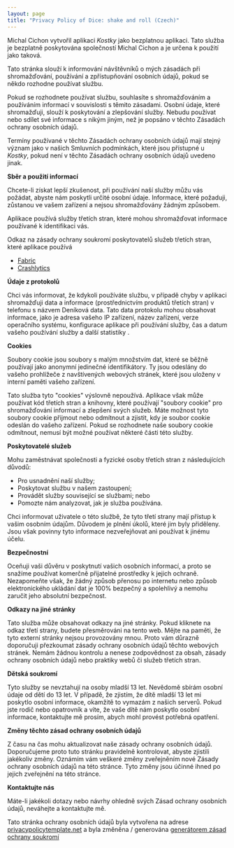 ```yaml
---
layout: page
title: "Privacy Policy of Dice: shake and roll (Czech)"
---
```


Michal Cichon vytvořil aplikaci *Kostky* jako bezplatnou aplikaci. Tato služba je bezplatně poskytována společností Michal Cichon a je určena k použití jako taková.

Tato stránka slouží k informování návštěvníků o mých zásadách při shromažďování, používání a zpřístupňování osobních údajů, pokud se někdo rozhodne používat službu.

Pokud se rozhodnete používat službu, souhlasíte s shromažďováním a používáním informací v souvislosti s těmito zásadami. Osobní údaje, které shromažďuji, slouží k poskytování a zlepšování služby. Nebudu používat nebo sdílet své informace s nikým jiným, než je popsáno v těchto Zásadách ochrany osobních údajů.

Termíny používané v těchto Zásadách ochrany osobních údajů mají stejný význam jako v našich Smluvních podmínkách, které jsou přístupné u *Kostky*, pokud není v těchto Zásadách ochrany osobních údajů uvedeno jinak.

**Sběr a použití informací**

Chcete-li získat lepší zkušenost, při používání naší služby můžu vás požádat, abyste nám poskytli určité osobní údaje. Informace, které požaduji, zůstanou ve vašem zařízení a nejsou shromažďovány žádným způsobem.

Aplikace používá služby třetích stran, které mohou shromažďovat informace používané k identifikaci vás.

Odkaz na zásady ochrany soukromí poskytovatelů služeb třetích stran, které aplikace používá

* [Fabric](https://fabric.io/privacy)
* [Crashlytics](https://try.crashlytics.com/terms/privacy-policy.pdf)

**Údaje z protokolů**

Chci vás informovat, že kdykoli používáte službu, v případě chyby v aplikaci shromažďuji data a informace (prostřednictvím produktů třetích stran) v telefonu s názvem Deníková data. Tato data protokolu mohou obsahovat informace, jako je adresa vašeho IP zařízení, název zařízení, verze operačního systému, konfigurace aplikace při používání služby, čas a datum vašeho používání služby a další statistiky .

**Cookies**

Soubory cookie jsou soubory s malým množstvím dat, které se běžně používají jako anonymní jedinečné identifikátory. Ty jsou odeslány do vašeho prohlížeče z navštívených webových stránek, které jsou uloženy v interní paměti vašeho zařízení.

Tato služba tyto "cookies" výslovně nepoužívá. Aplikace však může používat kód třetích stran a knihovny, které používají "soubory cookie" pro shromažďování informací a zlepšení svých služeb. Máte možnost tyto soubory cookie přijmout nebo odmítnout a zjistit, kdy je soubor cookie odeslán do vašeho zařízení. Pokud se rozhodnete naše soubory cookie odmítnout, nemusí být možné používat některé části této služby.

**Poskytovatelé služeb**

Mohu zaměstnávat společnosti a fyzické osoby třetích stran z následujících důvodů:

* Pro usnadnění naší služby;
* Poskytovat službu v našem zastoupení;
* Provádět služby související se službami; nebo
* Pomozte nám analyzovat, jak je služba používána.

Chci informovat uživatele o této službě, že tyto třetí strany mají přístup k vašim osobním údajům. Důvodem je plnění úkolů, které jim byly přiděleny. Jsou však povinny tyto informace nezveřejňovat ani používat k jinému účelu.

**Bezpečnostní**

Oceňuji vaši důvěru v poskytnutí vašich osobních informací, a proto se snažíme používat komerčně přijatelné prostředky k jejich ochraně. Nezapomeňte však, že žádný způsob přenosu po internetu nebo způsob elektronického ukládání dat je 100% bezpečný a spolehlivý a nemohu zaručit jeho absolutní bezpečnost.

**Odkazy na jiné stránky**

Tato služba může obsahovat odkazy na jiné stránky. Pokud kliknete na odkaz třetí strany, budete přesměrováni na tento web. Mějte na paměti, že tyto externí stránky nejsou provozovány mnou. Proto vám důrazně doporučuji přezkoumat zásady ochrany osobních údajů těchto webových stránek. Nemám žádnou kontrolu a nenese zodpovědnost za obsah, zásady ochrany osobních údajů nebo praktiky webů či služeb třetích stran.

**Dětská soukromí**

Tyto služby se nevztahují na osoby mladší 13 let. Nevědomě sbírám osobní údaje od dětí do 13 let. V případě, že zjistím, že dítě mladší 13 let mi poskytlo osobní informace, okamžitě to vymazám z našich serverů. Pokud jste rodič nebo opatrovník a víte, že vaše dítě nám poskytlo osobní informace, kontaktujte mě prosím, abych mohl provést potřebná opatření.

**Změny těchto zásad ochrany osobních údajů**

Z času na čas mohu aktualizovat naše zásady ochrany osobních údajů. Doporučujeme proto tuto stránku pravidelně kontrolovat, abyste zjistili jakékoliv změny. Oznámím vám veškeré změny zveřejněním nové Zásady ochrany osobních údajů na této stránce. Tyto změny jsou účinné ihned po jejich zveřejnění na této stránce.

**Kontaktujte nás**

Máte-li jakékoli dotazy nebo návrhy ohledně svých Zásad ochrany osobních údajů, neváhejte a kontaktujte mě.

Tato stránka ochrany osobních údajů byla vytvořena na adrese [privacypolicytemplate.net](https://privacypolicytemplate.net) a byla změněna / generována [generátorem zásad ochrany soukromí](https://app-privacy-policy-generator.firebaseapp.com/)